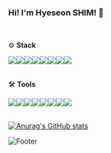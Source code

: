 ### Hi! I'm Hyeseon SHIM! 👋

<br/>

⚙ **Stack**

<img src="https://img.shields.io/badge/typescript -333?style=flat-square&logo=typescript&logoColor=3178C6"/><img src="https://img.shields.io/badge/react -333?style=flat-square&logo=react&logoColor=61DAFB"/><img src="https://img.shields.io/badge/javascript -333?style=flat-square&logo=javascript&logoColor=F7DF1E"/><img src="https://img.shields.io/badge/html5 -333?style=flat-square&logo=html5&logoColor=E34F26"/><img src="https://img.shields.io/badge/css -333?style=flat-square&logo=css3&logoColor=1572B6"/><img src="https://img.shields.io/badge/styled components -333?style=flat-square&logo=styled-components&logoColor=DB7093"/><img src="https://img.shields.io/badge/node.js -333?style=flat-square&logo=node.js&logoColor=339933"/><img src="https://img.shields.io/badge/mongoDB -333?style=flat-square&logo=mongodb&logoColor=47A248"/>
<br/><br/>

🛠 **Tools**

<img src="https://img.shields.io/badge/vscode -333?style=flat-square&logo=visualstudiocode&logoColor=007ACC"/><img src="https://img.shields.io/badge/git -333?style=flat-square&logo=git&logoColor=F05032"/><img src="https://img.shields.io/badge/bitbucket -333?style=flat-square&logo=bitbucket&logoColor=0052CC"/><img src="https://img.shields.io/badge/github -333?style=flat-square&logo=github&logoColor=#181717"/><img src="https://img.shields.io/badge/jenkins -333?style=flat-square&logo=jenkins&logoColor=D24939"/><img src="https://img.shields.io/badge/slack -333?style=flat-square&logo=slack&logoColor=4A154B"/><img src="https://img.shields.io/badge/jira -333?style=flat-square&logo=jira&logoColor=0052CC"/><img src="https://img.shields.io/badge/confluence -333?style=flat-square&logo=confluence&logoColor=fff"/>
<br/><br/>

[![Anurag's GitHub stats](https://github-readme-stats.vercel.app/api?username=merorii)](https://github.com/merorii/github-readme-stats)

![Footer](https://capsule-render.vercel.app/api?type=waving&height=200&section=footer)

<!-- icon site
https://simpleicons.org/ -->
